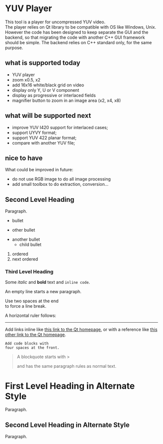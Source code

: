 # YUV Player

This tool is a player for uncompressed YUV video.  
The player relies on Qt library to be compatible with OS like Windows, Unix.  
However the code has been designed to keep separate the GUI and the backend, so that migrating the code with another C++ GUI framework should be simple.
The backend relies on C++ standard only, for the same purpose.

## what is supported today
* YUV player
* zoom x0.5, x2
* add 16x16 white/black grid on video
* display only Y, U or V component
* display as progressive or interlaced fields
* magnifier button to zoom in an image area (x2, x4, x8)

## what will be supported next
* improve YUV I420 support for interlaced cases;
* support UYVY format;
* support YUV 422 planar format;
* compare with another YUV file;

## nice to have
What could be improved in future:
* do not use RGB image to do all image processing
* add small toolbox to do extraction, conversion... 

## Second Level Heading

Paragraph.

- bullet
+ other bullet
* another bullet
    * child bullet

1. ordered
2. next ordered

### Third Level Heading

Some *italic* and **bold** text and `inline code`.

An empty line starts a new paragraph.

Use two spaces at the end  
to force a line break.

A horizontal ruler follows:

---

Add links inline like [this link to the Qt homepage](https://www.qt.io),
or with a reference like [this other link to the Qt homepage][1].

    Add code blocks with
    four spaces at the front.

> A blockquote
> starts with >
>
> and has the same paragraph rules as normal text.

First Level Heading in Alternate Style
======================================

Paragraph.

Second Level Heading in Alternate Style
---------------------------------------

Paragraph.

[1]: https://www.qt.io

